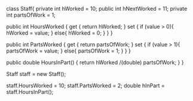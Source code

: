class Staff{
  private int hWorked = 10;
  public int hNextWorked = 11;
  private int partsOfWork = 1;

  public int HoursWorked
  {
    get
    {
      return hWorked;
    }
    set
    {
      if (value > 0){
        hWorked = value;
      }
      else{
        hWorked = 0;
      }
    }
  }

  public int PartsWorked
  {
    get
    {
      return partsOfWork;
    }
    set
    {
      if (value > 1){
        partsOfWork = value;
      }
      else{
        partsOfWork = 1;
      }
    }
  }

  public double HoursInPart()
  {
    return hWorked /(double) partsOfWork;
  }
}

Staff staff = new Staff();

staff.HoursWorked = 10;
staff.PartsWorked = 2;
double hInPart = staff.HoursInPart();
